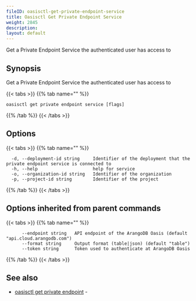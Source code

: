 ```yaml
---
fileID: oasisctl-get-private-endpoint-service
title: Oasisctl Get Private Endpoint Service
weight: 2845
description: 
layout: default
---
```

Get a Private Endpoint Service the authenticated user has access to

## Synopsis

Get a Private Endpoint Service the authenticated user has access to

{{< tabs >}}
{{% tab name="" %}}
```
oasisctl get private endpoint service [flags]
```
{{% /tab %}}
{{< /tabs >}}

## Options

{{< tabs >}}
{{% tab name="" %}}
```
  -d, --deployment-id string     Identifier of the deployment that the private endpoint service is connected to
  -h, --help                     help for service
  -o, --organization-id string   Identifier of the organization
  -p, --project-id string        Identifier of the project
```
{{% /tab %}}
{{< /tabs >}}

## Options inherited from parent commands

{{< tabs >}}
{{% tab name="" %}}
```
      --endpoint string   API endpoint of the ArangoDB Oasis (default "api.cloud.arangodb.com")
      --format string     Output format (table|json) (default "table")
      --token string      Token used to authenticate at ArangoDB Oasis
```
{{% /tab %}}
{{< /tabs >}}

## See also

* [oasisctl get private endpoint](oasisctl-get-private-endpoint)	 - 

